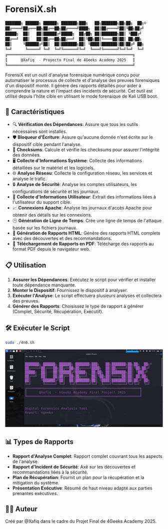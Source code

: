 # ForensiX.sh

```bash
███████╗ ██████╗ ██████╗ ███████╗███╗   ██╗███████╗██╗██╗  ██╗®
██╔════╝██╔═══██╗██╔══██╗██╔════╝████╗  ██║██╔════╝██║╚██╗██╔╝
█████╗  ██║   ██║██████╔╝█████╗  ██╔██╗ ██║███████╗██║ ╚███╔╝ 
██╔══╝  ██║   ██║██╔══██╗██╔══╝  ██║╚██╗██║╚════██║██║ ██╔██╗ 
██║     ╚██████╔╝██║  ██║███████╗██║ ╚████║███████║██║██╔╝ ██╗
╚═╝      ╚═════╝ ╚═╝  ╚═╝╚══════╝╚═╝  ╚═══╝╚══════╝╚═╝╚═╝  ╚═╝
╔════════════════════════════════════════════════════════╗
║      @Xafiq  - Proyecto Final de 4Geeks Academy 2025   ║
╚════════════════════════════════════════════════════════╝
```

ForensiX est un outil d'analyse forensique numérique  conçu pour automatiser le processus de collecte et d'analyse des preuves forensiques d'un dispositif monté. Il génère des rapports détaillés pour aider à comprendre la nature et l'impact des incidents de sécurité. Cet outil est utilisé depuis l'hôte cible en utilisant le mode forensique de Kali USB boot.

## 🚀 Caractéristiques
- 🔍 **Vérification des Dépendances**: Assure que tous les outils nécessaires sont installés.
- 🛡️ **Bloqueur d'Écriture**: Assure qu'aucune donnée n'est écrite sur le dispositif cible pendant l'analyse.
- 🔢 **Checksums**: Calcule et vérifie les checksums pour assurer l'intégrité des données.
- 🖥️ **Collecte d'Informations Système**: Collecte des informations détaillées sur le matériel et les logiciels.
- 🌐 **Analyse Réseau**: Collecte la configuration réseau, les services et analyse le trafic.
- 🔒 **Analyse de Sécurité**: Analyse les comptes utilisateurs, les configurations de sécurité et les journaux.
- 👤 **Collecte d'Informations Utilisateur**: Extrait des informations liées à l'utilisateur du support cible.
- 📈 **Connexions Apache**: Analyse les journaux d'accès Apache pour obtenir des détails sur les connexions.
- 🕒 **Génération de Ligne de Temps**: Crée une ligne de temps de l'attaque basée sur les fichiers journaux.
- 📄 **Génération de Rapports HTML**: Génère des rapports HTML complets avec des découvertes et des recommandations.
- 📑 **Téléchargement de Rapports en PDF**: Télécharge des rapports au format PDF depuis le navigateur web.


## 📋 Utilisation
1. **Assurer les Dépendances**: Exécutez le script pour vérifier et installer toute dépendance manquante.
2. **Monter le Dispositif**: Fournissez le dispositif à analyser.
3. **Exécuter l'Analyse**: Le script effectuera plusieurs analyses et collectera des preuves.
4. **Générer des Rapports**: Choisissez le type de rapport à générer (Complet, Sécurité, Récupération, Exécutif).

## 🛠️ Exécuter le Script
```bash
sudo ./4n6.sh
```

![alt text](assets/preview.jpg)


## 📊 Types de Rapports
- **Rapport d'Analyse Complet**: Rapport complet couvrant tous les aspects de l'analyse.
- **Rapport d'Incident de Sécurité**: Axé sur les découvertes et recommandations liées à la sécurité.
- **Plan de Récupération**: Fournit un plan pour la récupération et la mitigation du système.
- **Présentation Exécutive**: Résumé de haut niveau adapté aux parties prenantes exécutives.


## 👨‍💻 Auteur
Créé par @Xafiq dans le cadre du Projet Final de 4Geeks Academy 2025.
